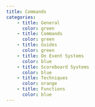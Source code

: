 ```yaml
---
title: Commands
categories:
    - title: General
      color: green
    - title: Commands
      color: green
    - title: Guides
      color: green
    - title: On Event Systems
      color: blue
    - title: Scoreboard Systems
      color: blue
    - title: Techniques
      color: orange
    - title: Functions
      color: blue
---
```

